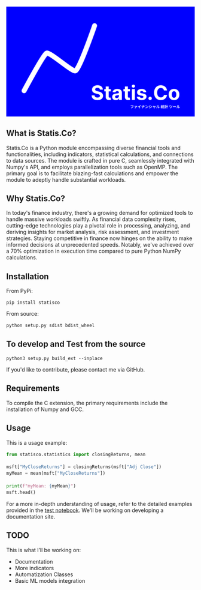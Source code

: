 ![logo](https://github.com/H3cth0r/statis.co/blob/main/resources/logo.png)

## What is Statis.Co?
Statis.Co is a Python module encompassing diverse financial tools and functionalities, 
including indicators, statistical calculations, and connections to data sources. 
The module is crafted in pure C, seamlessly integrated with Numpy's API, and 
employs parallelization tools such as OpenMP. The primary goal is to facilitate 
blazing-fast calculations and empower the module to adeptly handle substantial workloads.


## Why Statis.Co?
In today's finance industry, there's a growing demand for optimized tools to handle 
massive workloads swiftly. As financial data complexity rises, cutting-edge technologies 
play a pivotal role in processing, analyzing, and deriving insights for market analysis, 
risk assessment, and investment strategies. Staying competitive in finance now hinges on 
the ability to make informed decisions at unprecedented speeds. Notably, we've achieved 
over a 70% optimization in execution time compared to pure Python NumPy calculations.


## Installation
From PyPi:
```
pip install statisco
```

From source:
```
python setup.py sdist bdist_wheel
```

## To develop and Test from the source
```
python3 setup.py build_ext --inplace
```
If you'd like to contribute, please contact me via GitHub.

## Requirements
To compile the C extension, the primary requirements include the installation of Numpy and GCC.


## Usage
This is a usage example:
```python
from statisco.statistics import closingReturns, mean

msft["MyCloseReturns"] = closingReturns(msft["Adj Close"])
myMean = mean(msft["MyCloseReturns"])

print(f"myMean: {myMean}")
msft.head()
```
For a more in-depth understanding of usage, refer to the detailed examples provided in the 
[test notebook](https://github.com/H3cth0r/statis.co/blob/main/test.ipynb).
We'll be working on developing a documentation site.

## TODO
This is what I’ll be working on:
- Documentation
- More indicators
- Automatization Classes
- Basic ML models integration
